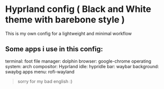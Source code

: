 # Hyprland config ( Black and White theme with barebone style )
This is my own config for a lightweight and minimal workflow

## Some apps i use in this config:
terminal: foot
file manager: dolphin
browser: google-chrome
operating system: arch
compositor: Hyprland
idle: hypridle
bar: waybar
background: swaybg
apps menu: rofi-wayland

> sorry for my bad english :)

